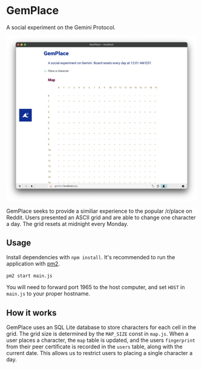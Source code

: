 # GemPlace

A social experiment on the Gemini Protocol.

![Gemini client showing a grid of ASCII characters](screenshot.png)

GemPlace seeks to provide a similiar experience to the popular /r/place on Reddit. Users presented an ASCII grid and are able to change one character a day. The grid resets at midnight every Monday.

## Usage

Install dependencies with `npm install`. It's recommended to run the application with [pm2](https://pm2.keymetrics.io/docs/usage/quick-start/).

`pm2 start main.js`

You will need to forward port 1965 to the host computer, and set `HOST` in `main.js` to your proper hostname.

## How it works

GemPlace uses an SQL Lite database to store characters for each cell in the grid. The grid size is determined by the `MAP_SIZE` const in `map.js`. When a user places a character, the `map` table is updated, and the users `fingerprint` from their peer certificate is recorded in the `users` table, along with the current date. This allows us to restrict users to placing a single character a day.
